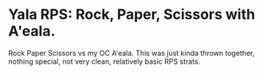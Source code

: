 # Yala RPS: Rock, Paper, Scissors with A'eala.
Rock Paper Scissors vs my OC A'eala. This was just kinda thrown together, nothing special, not very clean, relatively basic RPS strats.
